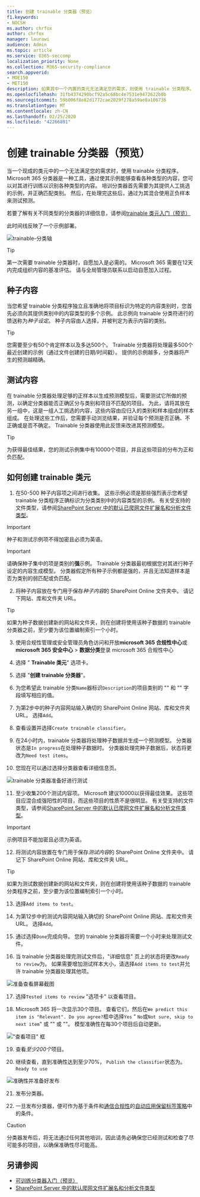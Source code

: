 ```yaml
---
title: 创建 trainable 分类器（预览）
f1.keywords:
- NOCSH
ms.author: chrfox
author: chrfox
manager: laurawi
audience: Admin
ms.topic: article
ms.service: O365-seccomp
localization_priority: None
ms.collection: M365-security-compliance
search.appverid:
- MOE150
- MET150
description: 如果其中一个内置的类元无法满足您的需求，则使用 trainable 分类程序。 Microsoft 365 分类器是一种工具，通过使其示例能够查看各种类型的内容，您可以对其进行训练以识别各种类型的内容。 本主题介绍如何创建自定义分类器。
ms.openlocfilehash: 31fb4374290bcf92a5c68bc4e7531e9472622b0b
ms.sourcegitcommit: 59b006f8e82d1772cae2029f278a59ae8a106736
ms.translationtype: MT
ms.contentlocale: zh-CN
ms.lasthandoff: 02/25/2020
ms.locfileid: "42266891"
---
```

# <a name="creating-a-trainable-classifier-preview"></a>创建 trainable 分类器（预览）

当一个现成的类元中的一个无法满足您的需求时，使用 trainable 分类程序。 Microsoft 365 分类器是一种工具，通过使其示例能够查看各种类型的内容，您可以对其进行训练以识别各种类型的内容。 培训分类器首先需要为其提供人工挑选的示例，并正确匹配类别。 然后，在处理完这些后，通过为其混合使用正负样本来测试预测。

若要了解有关不同类型的分类器的详细信息，请参阅[trainable 类元入门（预览）](classifier-getting-started-with.md)

此时间线反映了一个示例部署。

![trainable-分类轴](../media/trainable-classifier-deployment-timeline_border.png)

> [!TIP]
> 第一次需要 trainable 分类器时，自愿加入是必需的。 Microsoft 365 需要在12天内完成组织内容的基准评估。 请与全局管理员联系以启动自愿加入过程。

## <a name="seed-content"></a>种子内容

当您希望 trainable 分类程序独立且准确地将项目标识为特定的内容类别时，您首先必须向其提供类别中的内容类型的多个示例。 此示例向 trainable 分类符进行的馈送称为*种子设定*。 种子内容由人选择，并被判定为表示内容的类别。

> [!TIP]
> 您需要至少有50个肯定样本以及多达500个。 Trainable 分类器将处理最多500个最近创建的示例（通过文件创建的日期/时间戳）。 提供的示例越多，分类器将产生的预测越精确。

## <a name="testing-content"></a>测试内容

在 trainable 分类器处理足够的正样本以生成预测模型后，需要测试它所做的预测，以确定分类器能否正确区分与类别和项目不匹配的项目。 为此，请将其放在另一组中，这是一组人工挑选的内容，这些内容由应归入的类别和样本组成的样本组成。 在处理这些工作后，您需要手动浏览结果，并验证每个预测是否正确、不正确或是否不确定。 Trainable 分类器使用此反馈来改进其预测模型。

> [!TIP]
> 为获得最佳结果，您的测试示例集中有10000个项目，并且这些项目的分布为正和负匹配。

## <a name="how-to-create-a-trainable-classifier"></a>如何创建 trainable 类元

1. 在50-500 种子内容项之间进行收集。 这些示例必须是那些强烈表示您希望 trainable 分类程序正确标识为分类类别中的内容类型的示例。 有关受支持的文件类型，请参阅[SharePoint Server 中的默认已爬网文件扩展名和分析文件类型](https://docs.microsoft.com/sharepoint/technical-reference/default-crawled-file-name-extensions-and-parsed-file-types)。

> [!IMPORTANT]
> 种子和测试示例项不得加密且必须为英语。

> [!IMPORTANT]
> 请确保种子集中的项是类别的**强**示例。 Trainable 分类器最初根据您对其进行种子设定的内容生成模型。 分类器假定所有种子示例都是强的，并且无法知道样本是否为类别的弱匹配或负匹配。

2. 将种子内容放在专门用于保存*种子内容*的 SharePoint Online 文件夹中。 请记下网站、库和文件夹 URL。

> [!TIP]
> 如果为种子数据创建新的网站和文件夹，则在创建将使用该种子数据的 trainable 分类器之前，至少要为该位置编制索引一个小时。

3. 使用合规性管理或安全管理员角色访问和开放**microsoft 365 合规性中心**或**microsoft 365 安全中心** > **数据分类**登录 microsoft 365 合规性中心

4. 选择 " **Trainable 类元**" 选项卡。

5. 选择 "**创建 trainable 分类器**"。

6. 为您希望此 trainable 分类`Name`器标识`Description`的项目类别的 "" 和 "" 字段填写相应的值。

7. 为第2步中的种子内容网站输入确切的 SharePoint Online 网站、库和文件夹 URL。 选择`Add`。

8. 查看设置并选择`Create trainable classifier`。

9. 在24小时内，trainable 分类器将处理种子数据并生成一个预测模型。 分类器状态是`In progress`在处理种子数据时。 分类器处理完种子数据后，状态将更改为`Need test items`。

10. 您现在可以通过选择分类器查看详细信息页。


![trainable 分类器准备好进行测试](../media/classifier-trainable-ready-to-test-detail.png)

11. 至少收集200个测试内容项。 Microsoft 建议10000以获得最佳效果。 这些项目应混合成强阳性的项目，而这些项目的性质不是很明显。 有关受支持的文件类型，请参阅[SharePoint Server 中的默认已爬网文件扩展名和分析文件类型](https://docs.microsoft.com/sharepoint/technical-reference/default-crawled-file-name-extensions-and-parsed-file-types)。

> [!IMPORTANT]
> 示例项目不能加密且必须为英语。

12. 将测试内容放置在专门用于保存*测试内容*的 SharePoint Online 文件夹中。 请记下 SharePoint Online 网站、库和文件夹 URL。

> [!TIP]
> 如果为测试数据创建新的网站和文件夹，则在创建将使用该种子数据的 trainable 分类程序之前，至少要为该位置编制索引一个小时。

13. 选择`Add items to test`。

14. 为第12步中的测试内容网站输入确切的 SharePoint Online 网站、库和文件夹 URL。 选择`Add`。

15. 通过选择`Done`完成向导。 您的 trainable 分类器将需要一个小时来处理测试文件。

16. 当 trainable 分类器处理完测试文件后，"详细信息" 页上的状态将更改`Ready to review`为。 如果需要增加测试样本大小，请选择`Add items to test`并允许 trainable 分类器处理其他项。

![准备查看屏幕截图](../media/classifier-trainable-ready-to-review-detail.png)

17. 选择`Tested items to review` "选项卡" 以查看项目。

18. Microsoft 365 将一次显示30个项目。 查看它们，然后在`We predict this item is "Relevant". Do you agree?`框中选择`Yes` " `No`或`Not sure, skip to next item`" 或 "" 或 ""。 模型准确性在每30个项目后自动更新。

!["查看项目" 框](../media/classifier-trainable-review-detail.png)

19. 查看*至少200个*项目。

<!-- insert Analyze steps here-->

20. 继续查看，直到准确性达到至少70%， `Publish the classifier`状态为。 `Ready to use`

![准确性并准备好发布](../media/classifier-trainable-review-ready-to-publish.png)

21. 发布分类器。

22. 一旦发布分类器，便可作为基于条件和[通信合规性](communication-compliance.md)的[自动应用保留标签策略](labels.md#applying-a-retention-label-automatically-based-on-conditions)中的条件。

> [!CAUTION]
> 分类器发布后，将无法通过任何其他培训，因此请务必确保您已经测试和检查了尽可能多的项目，以确保准确性尽可能高。

## <a name="see-also"></a>另请参阅

- [可训练分类器入门（预览）](classifier-getting-started-with.md)
- [SharePoint Server 中的默认爬网文件扩展名和分析文件类型](https://docs.microsoft.com/sharepoint/technical-reference/default-crawled-file-name-extensions-and-parsed-file-types)
